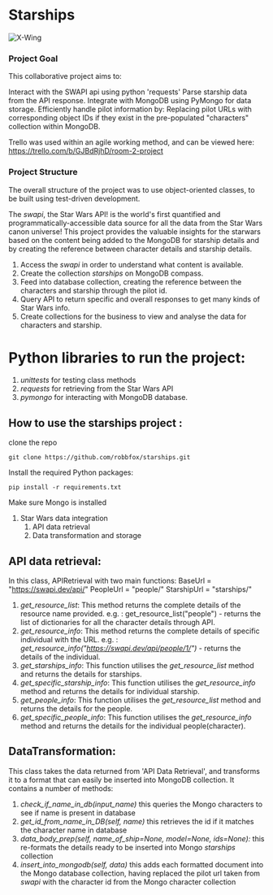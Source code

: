 # Starships

![X-Wing](https://www.denofgeek.com/wp-content/uploads/2019/12/x-wing.jpg?w=1024)
### Project Goal

This collaborative project aims to:

Interact with the SWAPI api using python 'requests'
Parse starship data from the API response.
Integrate with MongoDB using PyMongo for data storage.
Efficiently handle pilot information by:
Replacing pilot URLs with corresponding object IDs if they exist in the pre-populated "characters" collection within MongoDB.

Trello was used within an agile working method, and can be viewed here:
https://trello.com/b/GJBdRjhD/room-2-project

### Project Structure

The overall structure of the project was to use object-oriented classes, to be built using test-driven development.


The *swapi*, the Star Wars API! is the world's first quantified and programmatically-accessible data source for all the data from the Star Wars canon universe! This project provides the valuable insights for the starwars based on the content being added to the MongoDB for starship details and by creating the reference between character details and starship details.
1. Access the *swapi* in order to understand what content is available.
2. Create the collection *starships* on MongoDB compass.
3. Feed into database collection, creating the reference between the characters and starship through the pilot id. 
4. Query API to return specific and overall responses to get many kinds of Star Wars info.
5.  Create collections for the business to view and analyse the data for characters and starship. 

# Python libraries to run the project:
1.  *unittests* for testing class methods
2.  *requests* for retrieving from the Star Wars API
3.  *pymongo* for interacting with MongoDB database.

## How to use the starships project :

clone the repo
````
git clone https://github.com/robbfox/starships.git
````

Install the required Python packages:
````
pip install -r requirements.txt
````
Make sure Mongo is installed


1.  Star Wars data integration
    1. API data retrieval
    2. Data transformation and storage
## API data retrieval:
In this class, APIRetrieval with two main functions:
BaseUrl = "https://swapi.dev/api/"
PeopleUrl = "people/"
StarshipUrl = "starships/"
1.  *get_resource_list*: This method returns the complete details of the resource name provided. 
e.g. : get_resource_list("people") -  returns the list of dictionaries for all the character details through API.
2. *get_resource_info*: This method returns the complete details of specific individual with the URL.
e.g. : *get_resource_info("https://swapi.dev/api/people/1/")* - returns the details of the individual.
3.  *get_starships_info*: This function utilises the *get_resource_list* method and returns the details for starships.
4.  *get_specific_starship_info*: This function utilises the *get_resource_info* method and returns the details for individual starship.
5.  *get_people_info*: This function utilises the *get_resource_list* method and returns the details for the people.
6.  *get_specific_people_info*: This function utilises the *get_resource_info* method and returns the details for the individual people(character). 

## DataTransformation:
This class takes the data returned from 'API Data Retrieval', and transforms it to a format that can easily be inserted into MongoDB collection.
It contains a number of methods:
1. *check_if_name_in_db(input_name)* this queries the Mongo characters to see if name is present in database
2. *get_id_from_name_in_DB(self, name)* this retrieves the id if it matches the character name in database
3. *data_body_prep(self, name_of_ship=None, model=None, ids=None):* this re-formats the details ready to be inserted into Mongo *starships* collection
4. *insert_into_mongodb(self, data)* this adds each formatted document into the Mongo database collection, having replaced the pilot url taken from *swapi* with the character id from the Mongo character collection







